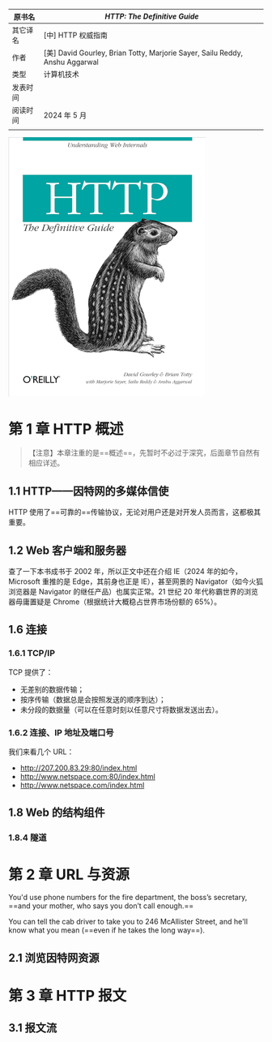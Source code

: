 | 原书名   | *HTTP: The Definitive Guide*                                 |
| -------- | ------------------------------------------------------------ |
| 其它译名 | [中] HTTP 权威指南                                           |
| 作者     | [美] David Gourley, Brian Totty, Marjorie Sayer, Sailu Reddy, Anshu Aggarwal |
| 类型     | 计算机技术                                                   |
| 发表时间 |                                                              |
| 阅读时间 | 2024 年 5 月                                                 |
|          |                                                              |





<img src="./assets/91CZ5e4UeHL._SL1500_.jpg" alt="91CZ5e4UeHL._SL1500_" style="zoom: 50%;" />













# 第 1 章   HTTP 概述



>   【注意】本章注重的是==概述==，先暂时不必过于深究，后面章节自然有相应详述。



## 1.1   HTTP——因特网的多媒体信使

HTTP 使用了==可靠的==传输协议，无论对用户还是对开发人员而言，这都极其重要。

## 1.2   Web 客户端和服务器

查了一下本书成书于 2002 年，所以正文中还在介绍 IE（2024 年的如今，Microsoft 重推的是 Edge，其前身也正是 IE），甚至网景的 Navigator（如今火狐浏览器是 Navigator 的继任产品）也属实正常。21 世纪 20 年代称霸世界的浏览器毋庸置疑是 Chrome（根据统计大概稳占世界市场份额的 65%）。

## 1.6   连接

### 1.6.1   TCP/IP

TCP 提供了：

-   无差别的数据传输；
-   按序传输（数据总是会按照发送的顺序到达）；
-   未分段的数据量（可以在任意时刻以任意尺寸将数据发送出去）。

### 1.6.2   连接、IP 地址及端口号

我们来看几个 URL：

-   http://207.200.83.29:80/index.html
-   http://www.netspace.com:80/index.html
-   http://www.netspace.com/index.html



## 1.8   Web 的结构组件



### 1.8.4   隧道













# 第 2 章   URL 与资源



You'd use phone numbers for the fire department, the boss’s secretary, ==and your mother, who says you don’t call enough.==

You can tell the cab driver to take you to 246 McAllister Street, and he'll know what you mean (==even if he takes the long way==).



## 2.1   浏览因特网资源















# 第 3 章   HTTP 报文



## 3.1   报文流

